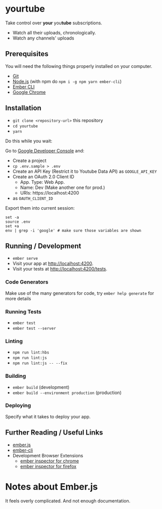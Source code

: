 # yourtube

Take control over **your** you**tube** subscriptions.

- Watch all their uploads, chronologically.
- Watch any channels' uploads

## Prerequisites

You will need the following things properly installed on your computer.

* [Git](https://git-scm.com/)
* [Node.js](https://nodejs.org/) (with npm do `npm i -g npm yarn ember-cli`)
* [Ember CLI](https://ember-cli.com/)
* [Google Chrome](https://google.com/chrome/)

## Installation

* `git clone <repository-url>` this repository
* `cd yourtube`
* `yarn`

Do this while you wait:

Go to [Google Developer Console](https://console.developers.google.com) and:

- Create a project
- `cp .env.sample > .env`
- Create an API Key (Restrict it to Youtube Data API) as `GOOGLE_API_KEY`
- Create an OAuth 2.0 Client ID
  - App. Type: Web App.
  - Name: Dev (Make another one for prod.)
  - URIs: https://localhost:4200
-  as `OAUTH_CLIENT_ID`

Export them into current session:

```
set -a
source .env
set +a
env | grep -i 'google' # make sure those variables are shown
```

## Running / Development

* `ember serve`
* Visit your app at [http://localhost:4200](http://localhost:4200).
* Visit your tests at [http://localhost:4200/tests](http://localhost:4200/tests).

### Code Generators

Make use of the many generators for code, try `ember help generate` for more details

### Running Tests

* `ember test`
* `ember test --server`

### Linting

* `npm run lint:hbs`
* `npm run lint:js`
* `npm run lint:js -- --fix`

### Building

* `ember build` (development)
* `ember build --environment production` (production)

### Deploying

Specify what it takes to deploy your app.

## Further Reading / Useful Links

* [ember.js](https://emberjs.com/)
* [ember-cli](https://ember-cli.com/)
* Development Browser Extensions
  * [ember inspector for chrome](https://chrome.google.com/webstore/detail/ember-inspector/bmdblncegkenkacieihfhpjfppoconhi)
  * [ember inspector for firefox](https://addons.mozilla.org/en-US/firefox/addon/ember-inspector/)


# Notes about Ember.js

It feels overly complicated. And not enough documentation.
